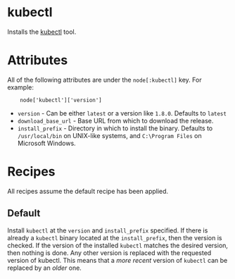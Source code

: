 # kubectl

Installs the [kubectl](https://kubernetes.io/docs/user-guide/kubectl-overview) tool.

# Attributes

All of the following attributes are under the `node[:kubectl]` key. For example:

        node['kubectl']['version']

* `version` - Can be either `latest` or a version like `1.8.0`. Defaults to `latest`
* `download_base_url` - Base URL from which to download the release.
* `install_prefix` - Directory in which to install the binary. Defaults to `/usr/local/bin` on UNIX-like systems, and `C:\Program Files` on Microsoft Windows.

# Recipes

All recipes assume the default recipe has been applied.

## Default

Install `kubectl` at the `version` and `install_prefix` specified. If there is already a `kubectl` binary located at the `install_prefix`, then the version is checked. If the version of the installed `kubectl` matches the desired version, then nothing is done. Any other version is replaced with the requested version of kubectl. This means that a _more recent_ version of `kubectl` can be replaced by an _older_ one.
